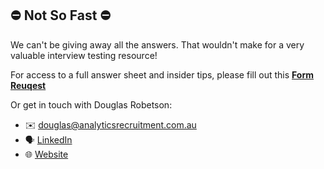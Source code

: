## ⛔ Not So Fast ⛔

We can't be giving away all the answers. That wouldn't make for a very valuable interview testing resource!

For access to a full answer sheet and insider tips, please fill out this [**Form Reuqest**](https://forms.gle/D8bvXXa9N1EkUzcb7)



Or get in touch with Douglas Robetson:

 - ✉️ douglas@analyticsrecruitment.com.au
 - 🗣️ [LinkedIn](https://www.linkedin.com/in/douglas--robertson/)
 - 🌐 [Website](https://analyticsrecruitment.com.au/)
